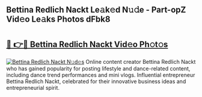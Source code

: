 ## Bettina Redlich Nackt Le𝚊k𝚎d N𝚞𝚍e - Part-opZ Vid𝚎o Le𝚊ks Photos dFbk8

# <h2><a href="http://fb6wxq.evod.top/?m=Bettina+Redlich+Nackt">🔗 👉🔴 Bettina Redlich Nackt Vid𝚎o Ph𝚘t𝚘s</a></h2>

[![Bettina Redlich Nackt N𝚞d𝚎s](https://i.imgur.com/8V9OHl7.gif)](http://fb6wxq.evod.top/?m=Bettina+Redlich+Nackt)
Online content creator Bettina Redlich Nackt who has gained popularity for posting lifestyle and dance-related content, including dance trend performances and mini vlogs. Influential entrepreneur Bettina Redlich Nackt, celebrated for their innovative business ideas and entrepreneurial spirit. 
